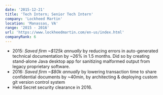 ```yaml
---
date: '2015-12-21'
title: 'Tech Intern; Senior Tech Intern'
company: 'Lockheed Martin'
location: 'Manassas, VA'
range: '2015 - 2016'
url: 'https://www.lockheedmartin.com/en-us/index.html'
companyRank: 6
---
```


- 2015: _Saved firm ~$125k annually_ by reducing errors in auto-generated technical documentation by ~26% in 1.5 months. Did so by creating stand-alone Java desktop app for sanitizing malformed output from legacy proprietary software.
- 2016: _Saved firm ~$80k annually_ by lowering transaction time to share confidential documents by ~40min, by architecting & deploying custom git version control system
- Held Secret security clearance in 2016.
